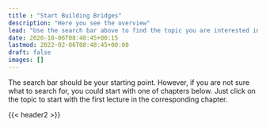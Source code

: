 ```yaml
---
title : "Start Building Bridges"
description: "Here you see the overview"
lead: "Use the search bar above to find the topic you are interested in and see the hidden connections."
date: 2020-10-06T08:48:45+00:15
lastmod: 2022-02-06T08:48:45+00:00
draft: false
images: []
---
```


The search bar should be your starting point. However,
if you are not sure what to search for, you could start with
one of chapters below. Just click on the topic to start with the first lecture in the corresponding chapter.

{{< header2 >}}